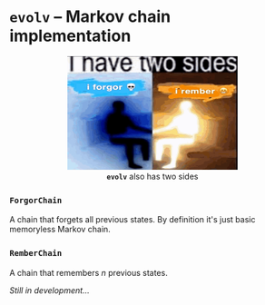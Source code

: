 # `evolv` – Markov chain implementation

<figure>
  <center>
    <img src="i-forgor-i-rember.png"
         alt="i forgor i rember meme" width="300" height="200">
    <figcaption><b><code>evolv</code></b> also has two sides</figcaption>
  </center>
</figure>

### `ForgorChain`

A chain that forgets all previous states. By definition it's just basic memoryless Markov chain.

### `RemberChain`

A chain that remembers $n$ previous states.

*Still in development...*
